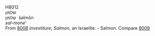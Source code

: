<body>
  <p>H8012<br>  שׂלמון  <br> שַׂלמוֹן  ‎  śalmôn  <br><i>sal-mone‘ </i><br>From <a href="h8008.htm">8008</a>  <i>investiture</i>; <i>Salmon</i>, an Israelite: - Salmon. Compare <a href="h8009.htm">8009</a> <br></p>
 </body>